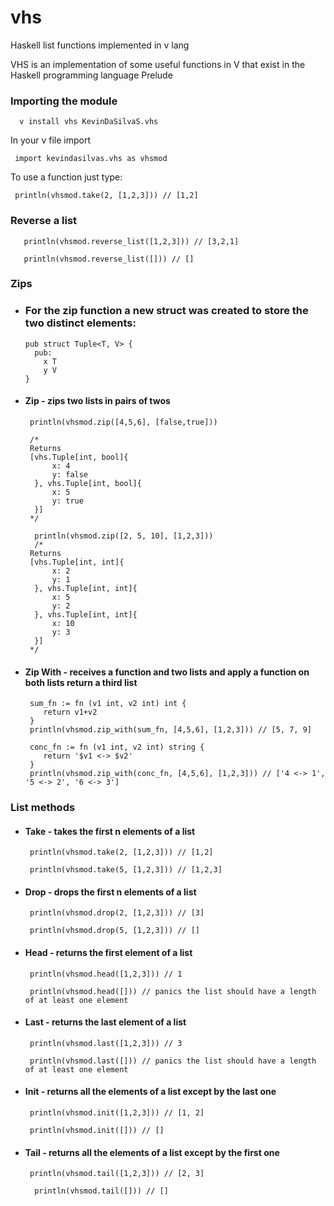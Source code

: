 # vhs
Haskell list functions implemented in v lang 

VHS is an implementation of some useful functions in V that exist in the Haskell programming language Prelude

### Importing the module
```
  v install vhs KevinDaSilvaS.vhs
```
In your v file import 
```
 import kevindasilvas.vhs as vhsmod
```
To use a function just type:
```
 println(vhsmod.take(2, [1,2,3])) // [1,2]
```

### Reverse a list
```
   println(vhsmod.reverse_list([1,2,3])) // [3,2,1]
```
```
   println(vhsmod.reverse_list([])) // []
```


### Zips
 - ### For the zip function a new struct was created to store the two distinct elements:
  	```
    pub struct Tuple<T, V> {
      pub:
        x T
        y V
    }
    ``` 

 - #### Zip - zips two lists in pairs of twos
    ```
     println(vhsmod.zip([4,5,6], [false,true]))
     
     /*
     Returns
     [vhs.Tuple[int, bool]{
          x: 4
          y: false
      }, vhs.Tuple[int, bool]{
          x: 5
          y: true
      }]
     */
    ```
    
    ```
      println(vhsmod.zip([2, 5, 10], [1,2,3])) 
      /*
     Returns
     [vhs.Tuple[int, int]{
          x: 2
          y: 1
      }, vhs.Tuple[int, int]{
          x: 5
          y: 2
      }, vhs.Tuple[int, int]{
          x: 10
          y: 3
      }]
     */
    ```
    
  - #### Zip With - receives a function and two lists and apply a function on both lists return a third list
    ```
     sum_fn := fn (v1 int, v2 int) int {
        return v1+v2
     }
     println(vhsmod.zip_with(sum_fn, [4,5,6], [1,2,3])) // [5, 7, 9]
    ```
    ```
     conc_fn := fn (v1 int, v2 int) string {
        return '$v1 <-> $v2'
     }
     println(vhsmod.zip_with(conc_fn, [4,5,6], [1,2,3])) // ['4 <-> 1', '5 <-> 2', '6 <-> 3']
    ```

### List methods
  - #### Take - takes the first n elements of a list
    ```
     println(vhsmod.take(2, [1,2,3])) // [1,2]
    ```
    
    ```
     println(vhsmod.take(5, [1,2,3])) // [1,2,3]
    ```
  - #### Drop - drops the first n elements of a list
    ```
     println(vhsmod.drop(2, [1,2,3])) // [3]
    ```
    
    ```
     println(vhsmod.drop(5, [1,2,3])) // []
    ```
  - #### Head - returns the first element of a list
    ```
     println(vhsmod.head([1,2,3])) // 1
    ```
    
    ```
     println(vhsmod.head([])) // panics the list should have a length of at least one element
    ```
  - #### Last - returns the last element of a list
    ```
     println(vhsmod.last([1,2,3])) // 3
    ```
    
    ```
     println(vhsmod.last([])) // panics the list should have a length of at least one element
    ```
  - #### Init - returns all the elements of a list except by the last one
    ```
     println(vhsmod.init([1,2,3])) // [1, 2]
    ```
    
    ```
     println(vhsmod.init([])) // []
    ```
    
  - #### Tail - returns all the elements of a list except by the first one
    ```
     println(vhsmod.tail([1,2,3])) // [2, 3]
    ```

    ```
      println(vhsmod.tail([])) // []
    ```

 
